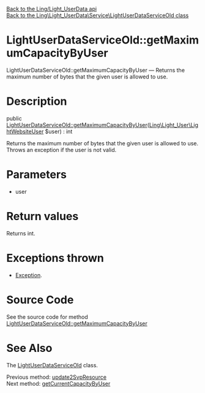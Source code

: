 [Back to the Ling/Light_UserData api](https://github.com/lingtalfi/Light_UserData/blob/master/doc/api/Ling/Light_UserData.md)<br>
[Back to the Ling\Light_UserData\Service\LightUserDataServiceOld class](https://github.com/lingtalfi/Light_UserData/blob/master/doc/api/Ling/Light_UserData/Service/LightUserDataServiceOld.md)


LightUserDataServiceOld::getMaximumCapacityByUser
================



LightUserDataServiceOld::getMaximumCapacityByUser — Returns the maximum number of bytes that the given user is allowed to use.




Description
================


public [LightUserDataServiceOld::getMaximumCapacityByUser](https://github.com/lingtalfi/Light_UserData/blob/master/doc/api/Ling/Light_UserData/Service/LightUserDataServiceOld/getMaximumCapacityByUser.md)([Ling\Light_User\LightWebsiteUser](https://github.com/lingtalfi/Light_User/blob/master/doc/api/Ling/Light_User/LightWebsiteUser.md) $user) : int




Returns the maximum number of bytes that the given user is allowed to use.
Throws an exception if the user is not valid.




Parameters
================


- user

    


Return values
================

Returns int.


Exceptions thrown
================

- [Exception](http://php.net/manual/en/class.exception.php).&nbsp;







Source Code
===========
See the source code for method [LightUserDataServiceOld::getMaximumCapacityByUser](https://github.com/lingtalfi/Light_UserData/blob/master/Service/LightUserDataServiceOld.php#L1292-L1307)


See Also
================

The [LightUserDataServiceOld](https://github.com/lingtalfi/Light_UserData/blob/master/doc/api/Ling/Light_UserData/Service/LightUserDataServiceOld.md) class.

Previous method: [update2SvpResource](https://github.com/lingtalfi/Light_UserData/blob/master/doc/api/Ling/Light_UserData/Service/LightUserDataServiceOld/update2SvpResource.md)<br>Next method: [getCurrentCapacityByUser](https://github.com/lingtalfi/Light_UserData/blob/master/doc/api/Ling/Light_UserData/Service/LightUserDataServiceOld/getCurrentCapacityByUser.md)<br>

